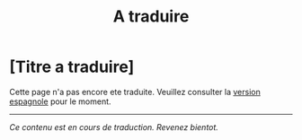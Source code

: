﻿---
title: [A traduire]
---

<!-- TODO: translation missing - French version -->

# [Titre a traduire]

Cette page n'a pas encore ete traduite. Veuillez consulter la [version espagnole](/es/mitos-amor) pour le moment.

---

*Ce contenu est en cours de traduction. Revenez bientot.*
